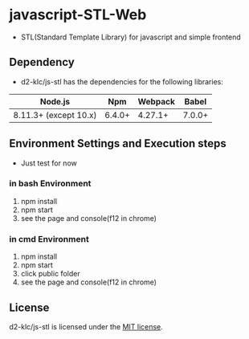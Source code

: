 # javascript-STL-Web
- STL(Standard Template Library) for javascript and simple frontend

## Dependency

- d2-klc/js-stl has the dependencies for the following libraries:

| Node.js               | Npm     | Webpack | Babel  |
| --------------------- | ------- | ------- | ------ |
| 8.11.3+ (except 10.x) | 6.4.0+  | 4.27.1+ | 7.0.0+ |

## Environment Settings and Execution steps

- Just test for now
### in bash Environment
1. npm install
2. npm start
3. see the page and console(f12 in chrome)
### in cmd Environment
1. npm install
2. npm start
3. click public folder
4. see the page and console(f12 in chrome)

## License

d2-klc/js-stl is licensed under the [MIT license](https://github.com/d2-klc/js-stl/blob/master/LICENSE).
